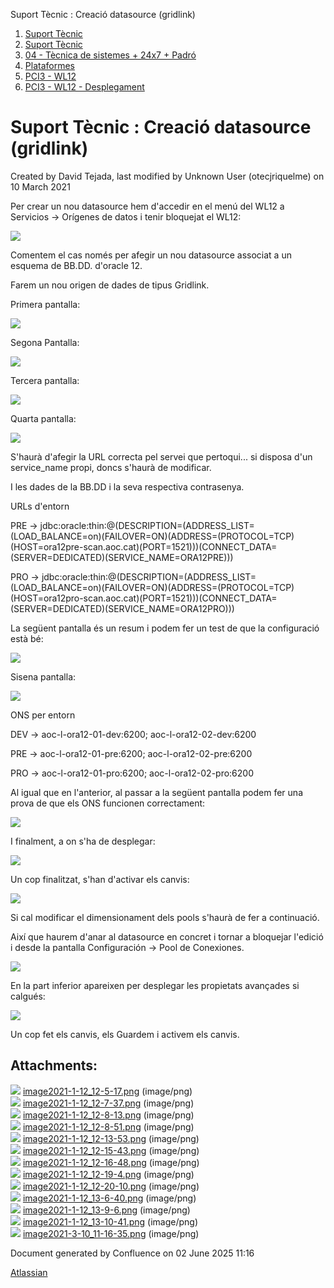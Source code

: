 Suport Tècnic : Creació datasource (gridlink)  

1.  [Suport Tècnic](index.md)
2.  [Suport Tècnic](13893782.md)
3.  [04 - Tècnica de sistemes + 24x7 + Padró](26313202.md)
4.  [Plataformes](Plataformes_41520520.md)
5.  [PCI3 - WL12](PCI3---WL12_41520942.md)
6.  [PCI3 - WL12 - Desplegament](PCI3---WL12---Desplegament_41520944.md)

Suport Tècnic : Creació datasource (gridlink)
=============================================

Created by David Tejada, last modified by Unknown User (otecjriquelme) on 10 March 2021

Per crear un nou datasource hem d'accedir en el menú del WL12 a Servicios → Orígenes de datos i tenir bloquejat el WL12:

  

![](attachments/41520304/41520305.png)

  

Comentem el cas només per afegir un nou datasource associat a un esquema de BB.DD. d'oracle 12.

  

Farem un nou origen de dades de tipus Gridlink.

  

Primera pantalla:

![](attachments/41520304/41520306.png)

  

Segona Pantalla:

![](attachments/41520304/41520307.png)

  

Tercera pantalla:

  

![](attachments/41520304/41520308.png)

  

Quarta pantalla:

![](attachments/41520304/41520309.png)

  

S'haurà d'afegir la URL correcta pel servei que pertoqui... si disposa d'un service\_name propi, doncs s'haurà de modificar.

I les dades de la BB.DD i la seva respectiva contrasenya.

URLs d'entorn

PRE → jdbc:oracle:thin:@(DESCRIPTION=(ADDRESS\_LIST=(LOAD\_BALANCE=on)(FAILOVER=ON)(ADDRESS=(PROTOCOL=TCP)(HOST=ora12pre-scan.aoc.cat)(PORT=1521)))(CONNECT\_DATA=(SERVER=DEDICATED)(SERVICE\_NAME=ORA12PRE)))

PRO → jdbc:oracle:thin:@(DESCRIPTION=(ADDRESS\_LIST=(LOAD\_BALANCE=on)(FAILOVER=ON)(ADDRESS=(PROTOCOL=TCP)(HOST=ora12pro-scan.aoc.cat)(PORT=1521)))(CONNECT\_DATA=(SERVER=DEDICATED)(SERVICE\_NAME=ORA12PRO)))

  

La següent pantalla és un resum i podem fer un test de que la configuració està bé:

![](attachments/41520304/41520311.png)

  

  

Sisena pantalla:

![](attachments/41520304/41520312.png)

  

ONS per entorn

DEV → aoc-l-ora12-01-dev:6200; aoc-l-ora12-02-dev:6200

PRE → aoc-l-ora12-01-pre:6200; aoc-l-ora12-02-pre:6200

PRO → aoc-l-ora12-01-pro:6200; aoc-l-ora12-02-pro:6200

  

Al igual que en l'anterior, al passar a la següent pantalla podem fer una prova de que els ONS funcionen correctament:

  

![](attachments/41520304/41520313.png)

  

I finalment, a on s'ha de desplegar:

  

![](attachments/41520304/41520314.png)

  

Un cop finalitzat, s'han d'activar els canvis:

![](attachments/41520304/41521936.png)

  

Si cal modificar el dimensionament dels pools s'haurà de fer a continuació.

  

Així que haurem d'anar al datasource en concret i tornar a bloquejar l'edició i desde la pantalla Configuración → Pool de Conexiones.

![](attachments/41520304/41520316.png)

  

En la part inferior apareixen per desplegar les propietats avançades si calgués:

  

![](attachments/41520304/41520319.png)

  

Un cop fet els canvis, els Guardem i activem els canvis.

  

  

Attachments:
------------

![](images/icons/bullet_blue.gif) [image2021-1-12\_12-5-17.png](attachments/41520304/41520305.png) (image/png)  
![](images/icons/bullet_blue.gif) [image2021-1-12\_12-7-37.png](attachments/41520304/41520306.png) (image/png)  
![](images/icons/bullet_blue.gif) [image2021-1-12\_12-8-13.png](attachments/41520304/41520307.png) (image/png)  
![](images/icons/bullet_blue.gif) [image2021-1-12\_12-8-51.png](attachments/41520304/41520308.png) (image/png)  
![](images/icons/bullet_blue.gif) [image2021-1-12\_12-13-53.png](attachments/41520304/41520309.png) (image/png)  
![](images/icons/bullet_blue.gif) [image2021-1-12\_12-15-43.png](attachments/41520304/41520311.png) (image/png)  
![](images/icons/bullet_blue.gif) [image2021-1-12\_12-16-48.png](attachments/41520304/41520312.png) (image/png)  
![](images/icons/bullet_blue.gif) [image2021-1-12\_12-19-4.png](attachments/41520304/41520313.png) (image/png)  
![](images/icons/bullet_blue.gif) [image2021-1-12\_12-20-10.png](attachments/41520304/41520314.png) (image/png)  
![](images/icons/bullet_blue.gif) [image2021-1-12\_13-6-40.png](attachments/41520304/41520316.png) (image/png)  
![](images/icons/bullet_blue.gif) [image2021-1-12\_13-9-6.png](attachments/41520304/41520317.png) (image/png)  
![](images/icons/bullet_blue.gif) [image2021-1-12\_13-10-41.png](attachments/41520304/41520319.png) (image/png)  
![](images/icons/bullet_blue.gif) [image2021-3-10\_11-16-35.png](attachments/41520304/41521936.png) (image/png)  

Document generated by Confluence on 02 June 2025 11:16

[Atlassian](http://www.atlassian.com/)